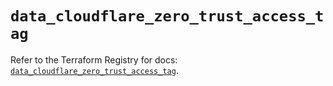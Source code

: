 # `data_cloudflare_zero_trust_access_tag`

Refer to the Terraform Registry for docs: [`data_cloudflare_zero_trust_access_tag`](https://registry.terraform.io/providers/cloudflare/cloudflare/5.10.0/docs/data-sources/zero_trust_access_tag).
